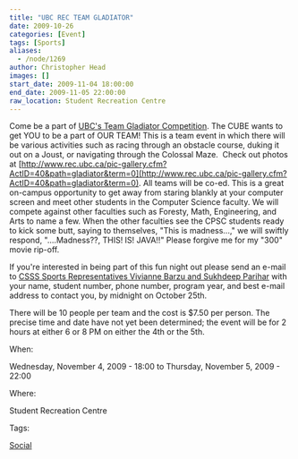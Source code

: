 ```yaml
---
title: "UBC REC TEAM GLADIATOR"
date: 2009-10-26
categories: [Event]
tags: [Sports]
aliases:
  - /node/1269
author: Christopher Head
images: []
start_date: 2009-11-04 18:00:00
end_date: 2009-11-05 22:00:00
raw_location: Student Recreation Centre
---
```


Come be a part of [UBC's Team Gladiator Competition](http://www.rec.ubc.ca/events/gladiator/). The CUBE wants to get YOU to be a part of OUR TEAM! This is a team event in which there will be various activities such as racing through an obstacle course, duking it out on a Joust, or navigating through the Colossal Maze.  Check out photos at [http://www.rec.ubc.ca/pic-gallery.cfm?ActID=40&path=gladiator&term=0](http://www.rec.ubc.ca/pic-gallery.cfm?ActID=40&path=gladiator&term=0). All teams will be co-ed. This is a great on-campus opportunity to get away from staring blankly at your computer screen and meet other students in the Computer Science faculty. We will compete against other faculties such as Foresty, Math, Engineering, and Arts to name a few. When the other faculties see the CPSC students ready to kick some butt, saying to themselves, "This is madness...," we will swiftly respond, "....Madness??, THIS! IS! JAVA!!" Please forgive me for my "300" movie rip-off.

If you're interested in being part of this fun night out please send an e-mail to [CSSS Sports Representatives Vivianne Barzu and Sukhdeep Parihar](/cdn-cgi/l/email-protection#94e7e4fbe6e0e7d4e0fcf1f7e1f6f1baf7f5) with your name, student number, phone number, program year, and best e-mail address to contact you, by midnight on October 25th.

There will be 10 people per team and the cost is $7.50 per person. The precise time and date have not yet been determined; the event will be for 2 hours at either 6 or 8 PM on either the 4th or the 5th.

When:

Wednesday, November 4, 2009 - 18:00 to Thursday, November 5, 2009 - 22:00

Where:

Student Recreation Centre

Tags:

[Social](/social)
